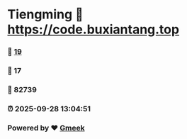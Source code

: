 # Tiengming :link: https://code.buxiantang.top 
### :page_facing_up: [19](https://code.buxiantang.top/tag.html) 
### :speech_balloon: 17 
### :hibiscus: 82739 
### :alarm_clock: 2025-09-28 13:04:51 
### Powered by :heart: [Gmeek](https://github.com/Meekdai/Gmeek)
